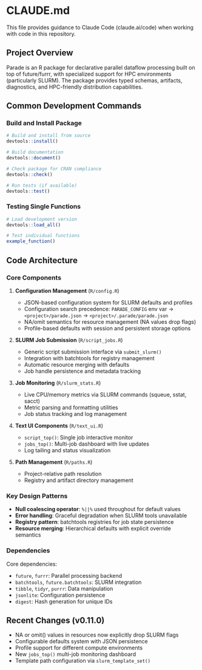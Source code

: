 # CLAUDE.md

This file provides guidance to Claude Code (claude.ai/code) when working with code in this repository.

## Project Overview

Parade is an R package for declarative parallel dataflow processing built on top of future/furrr, with specialized support for HPC environments (particularly SLURM). The package provides typed schemas, artifacts, diagnostics, and HPC-friendly distribution capabilities.

## Common Development Commands

### Build and Install Package
```r
# Build and install from source
devtools::install()

# Build documentation
devtools::document()

# Check package for CRAN compliance
devtools::check()

# Run tests (if available)
devtools::test()
```

### Testing Single Functions
```r
# Load development version
devtools::load_all()

# Test individual functions
example_function()
```

## Code Architecture

### Core Components

1. **Configuration Management** (`R/config.R`)
   - JSON-based configuration system for SLURM defaults and profiles
   - Configuration search precedence: `PARADE_CONFIG` env var → `<project>/parade.json` → `<project>/.parade/parade.json`
   - NA/omit semantics for resource management (NA values drop flags)
   - Profile-based defaults with session and persistent storage options

2. **SLURM Job Submission** (`R/script_jobs.R`)
   - Generic script submission interface via `submit_slurm()`
   - Integration with batchtools for registry management
   - Automatic resource merging with defaults
   - Job handle persistence and metadata tracking

3. **Job Monitoring** (`R/slurm_stats.R`)
   - Live CPU/memory metrics via SLURM commands (squeue, sstat, sacct)
   - Metric parsing and formatting utilities
   - Job status tracking and log management

4. **Text UI Components** (`R/text_ui.R`)
   - `script_top()`: Single job interactive monitor
   - `jobs_top()`: Multi-job dashboard with live updates
   - Log tailing and status visualization

5. **Path Management** (`R/paths.R`)
   - Project-relative path resolution
   - Registry and artifact directory management

### Key Design Patterns

- **Null coalescing operator**: `%||%` used throughout for default values
- **Error handling**: Graceful degradation when SLURM tools unavailable
- **Registry pattern**: batchtools registries for job state persistence
- **Resource merging**: Hierarchical defaults with explicit override semantics

### Dependencies

Core dependencies:
- `future`, `furrr`: Parallel processing backend
- `batchtools`, `future.batchtools`: SLURM integration
- `tibble`, `tidyr`, `purrr`: Data manipulation
- `jsonlite`: Configuration persistence
- `digest`: Hash generation for unique IDs

## Recent Changes (v0.11.0)

- NA or omit() values in resources now explicitly drop SLURM flags
- Configurable defaults system with JSON persistence
- Profile support for different compute environments
- New `jobs_top()` multi-job monitoring dashboard
- Template path configuration via `slurm_template_set()`